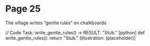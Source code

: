 # Page 25

The village writes “gentle rules” on chalkboards

// Code Task: write_gentle_rules() → RESULT: "Stub."
[python]
def write_gentle_rules():
    return "Stub."
[Illustration: (placeholder)]
